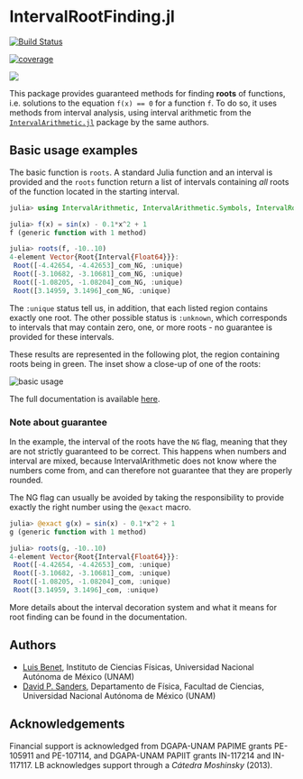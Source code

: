 # IntervalRootFinding.jl

[![Build Status](https://github.com/JuliaIntervals/IntervalRootFinding.jl/workflows/CI/badge.svg)](https://github.com/JuliaIntervals/IntervalRootFinding.jl/actions/workflows/CI.yml)

[![coverage](https://codecov.io/gh/JuliaIntervals/IntervalRootFinding.jl/branch/master/graph/badge.svg)](https://codecov.io/gh/JuliaIntervals/IntervalRootFinding.jl)

[![](https://img.shields.io/badge/docs-stable-blue.svg)](https://juliaintervals.github.io/IntervalRootFinding.jl/latest/)

This package provides guaranteed methods for finding **roots** of functions, i.e. solutions to the equation `f(x) == 0` for a function `f`.
To do so, it uses methods from interval analysis, using interval arithmetic from the [`IntervalArithmetic.jl`](https://github.com/JuliaIntervals/IntervalArithmetic.jl) package by the same authors.

## Basic usage examples

The basic function is `roots`. A standard Julia function and an interval is provided and the `roots` function return a list of intervals containing *all* roots of the function located in the starting interval.

```jl
julia> using IntervalArithmetic, IntervalArithmetic.Symbols, IntervalRootFinding

julia> f(x) = sin(x) - 0.1*x^2 + 1
f (generic function with 1 method)

julia> roots(f, -10..10)
4-element Vector{Root{Interval{Float64}}}:
 Root([-4.42654, -4.42653]_com_NG, :unique)
 Root([-3.10682, -3.10681]_com_NG, :unique)
 Root([-1.08205, -1.08204]_com_NG, :unique)
 Root([3.14959, 3.1496]_com_NG, :unique)
```

The `:unique` status tell us, in addition, that each listed region contains exactly one root. The other possible status is `:unknown`, which corresponds to intervals that may contain zero, one, or more roots - no guarantee is provided for these intervals.

These results are represented in the following plot, the region containing roots being in green. The inset show a close-up of one of the roots:

![basic usage](docs/src/basic_usage.png)

The full documentation is available [here](https://juliaintervals.github.io/IntervalRootFinding.jl/latest/).


### Note about guarantee

In the example, the interval of the roots have the `NG` flag, meaning that they are not strictly guaranteed to be correct.
This happens when numbers and interval are mixed,
because IntervalArithmetic does not know where the numbers come from,
and can therefore not guarantee that they are properly rounded.

The NG flag can usually be avoided by taking the responsibility
to provide exactly the right number using the `@exact` macro.

```julia
julia> @exact g(x) = sin(x) - 0.1*x^2 + 1
g (generic function with 1 method)

julia> roots(g, -10..10)
4-element Vector{Root{Interval{Float64}}}:
 Root([-4.42654, -4.42653]_com, :unique)
 Root([-3.10682, -3.10681]_com, :unique)
 Root([-1.08205, -1.08204]_com, :unique)
 Root([3.14959, 3.1496]_com, :unique)
 ```

More details about the interval decoration system and what it means for root finding can be found in the documentation.

## Authors
- [Luis Benet](http://www.cicc.unam.mx/~benet/), Instituto de Ciencias Físicas,
Universidad Nacional Autónoma de México (UNAM)
- [David P. Sanders](http://sistemas.fciencias.unam.mx/~dsanders),
Departamento de Física, Facultad de Ciencias, Universidad Nacional Autónoma de México (UNAM)

## Acknowledgements ##

Financial support is acknowledged from DGAPA-UNAM PAPIME grants PE-105911 and PE-107114, and DGAPA-UNAM PAPIIT grants IN-117214 and IN-117117. LB acknowledges support through a *Cátedra Moshinsky* (2013).
